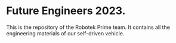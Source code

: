 # Future Engineers 2023.
This is the repository of the Robotek Prime team. It contains all the engineering materials of our self-driven vehicle.
